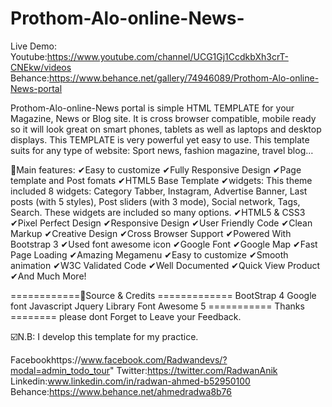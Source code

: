 # Prothom-Alo-online-News-

Live Demo:
Youtube:https://www.youtube.com/channel/UCG1Gj1CcdkbXh3crT-CNEkw/videos
Behance:https://www.behance.net/gallery/74946089/Prothom-Alo-online-News-portal


Prothom-Alo-online-News portal is simple HTML TEMPLATE for your Magazine, News or Blog site. It is cross browser compatible, mobile ready so it will look great on smart phones, tablets as well as laptops and desktop displays. This TEMPLATE is very powerful yet easy to use. This template suits for any type of website: Sport news, fashion magazine, travel blog…

📌Main features:
✔Easy to customize
✔Fully Responsive Design
✔Page template and Post fomats
✔HTML5 Base Template
✔widgets: This theme included 8 widgets: Category Tabber, Instagram, Advertise Banner, Last posts (with 5 styles), Post sliders (with 3 mode), Social network, Tags, Search. These widgets are included so many options.
✔HTML5 & CSS3 
✔Pixel Perfect Design 
✔Responsive Design 
✔User Friendly Code 
✔Clean Markup 
✔Creative Design 
✔Cross Browser Support 
✔Powered With Bootstrap 3 
✔Used font awesome icon 
✔Google Font 
✔Google Map 
✔Fast Page Loading 
✔Amazing Megamenu 
✔Easy to customize 
✔Smooth animation 
✔W3C Validated Code 
✔Well Documented 
✔Quick View Product 
✔And Much More!

============📌Source & Credits ============= 
BootStrap 4 
Google font 
Javascript 
Jquery Library
 Font Awesome 5
  =========== Thanks ======== please dont Forget to Leave your Feedback.

☑️N.B: I develop this template for my practice. 

Facebookhttps://www.facebook.com/Radwandevs/?modal=admin_todo_tour"
Twitter:https://twitter.com/RadwanAnik 
Linkedin:www.linkedin.com/in/radwan-ahmed-b52950100
Behance:https://www.behance.net/ahmedradwa8b76

